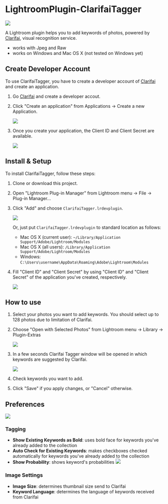 # LightroomPlugin-ClarifaiTagger

![](Images/ClarifaiTagger1.png)

A Lightroom plugin helps you to add keywords of photos, powered by [Clarifai](http://www.clarifai.com/), visual recognition service.

* works with Jpeg and Raw
* works on Windows and Mac OS X (not tested on Windows yet)

## Create Developer Account

To use ClarifaiTagger, you have to create a developer account of [Clarifai](http://www.clarifai.com/) and create an application.

1. Go [Clarifai](http://www.clarifai.com/) and create a developer accout.

1. Click "Create an application" from Applications → Create a new Application.

    ![](Images/ClarifaiApp1.png)

1. Once you create your application, the Client ID and Client Secret are available.

    ![](Images/ClarifaiApp2.png)

## Install & Setup

To install ClarifaiTagger, follow these steps:

1. Clone or download this project.

1. Open "Lightroom Plug-in Manager" from Lightroom menu → File → Plug-in Manager...

1. Click "Add" and choose `ClarifaiTagger.lrdevplugin`.

    ![](Images/PluginManager1.png)

    Or, just put `ClarifaiTagger.lrdevplugin` to standard location as follows:

    * Mac OS X (current user): `~/Library/Application Support/Adobe/Lightroom/Modules`
    * Mac OS X (all users): `/Library/Application Support/Adobe/Lightroom/Modules`
    * Windows: `C:\Users\username\AppData\Roaming\Adobe\Lightroom\Modules`

1. Fill "Client ID" and "Client Secret" by using "Client ID" and "Client Secret" of the application you've created, respectively.

    ![](Images/PluginManager2.png)

## How to use

1. Select your photos you want to add keywords. You should select up to 128 photos due to limitation of Clarifai.
1. Choose "Open with Selected Photos" from Lightroom menu → Library → Plugin-Extras

    ![](Images/ClarifaiTagger_Menu.png)

1. In a few seconds Clarifai Tagger window will be opened in which keywords are suggested by Clarifai.

    ![](Images/ClarifaiTagger1.png)

1. Check keywords you want to add.
1. Click "Save" if you apply changes, or "Cancel" otherwise.

## Preferences

![](Images/PluginManager2.png)

### Tagging

* **Show Existing Keywords as Bold**: uses bold face for keywords you've already added to the collection
* **Auto Check for Existing Keywords**: makes checkboxes checked automatically for keywords you've already added to the collection
* **Show Probability**: shows keyword's probabilities
        ![](Images/ClarifaiTagger2.png)

### Image Settings

* **Image Size**: determines thumbnail size send to Clarifai
* **Keyword Language**: determines the language of keywords received from Clarifai
